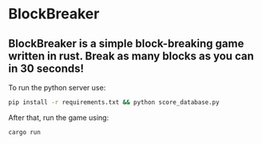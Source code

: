 # BlockBreaker

## BlockBreaker is a simple block-breaking game written in rust. Break as many blocks as you can in 30 seconds!

To run the python server use:

```bash
pip install -r requirements.txt && python score_database.py
```

After that, run the game using:

```bash
cargo run
```
